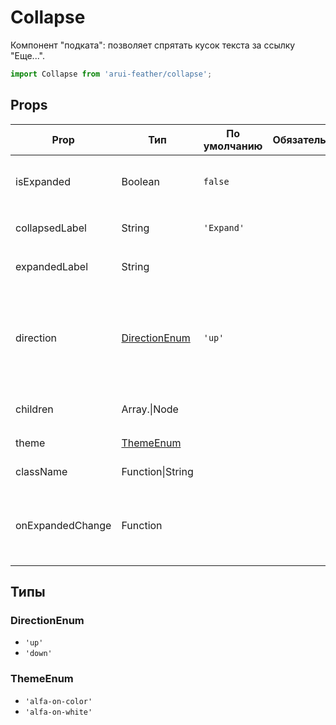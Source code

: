 # Collapse

Компонент "подката": позволяет спрятать кусок текста за ссылку "Еще...".

```javascript
import Collapse from 'arui-feather/collapse';
```




## Props


| Prop  | Тип  | По умолчанию | Обязательный | Описание |
| ----- | ---- | ------------ | ------------ |----------|
| isExpanded | Boolean | `false`  |  | Управление состоянием `expand`/`collapse` компонента |
| collapsedLabel | String | `'Expand'`  |  | Текст ссылки в `expand` состоянии |
| expandedLabel | String |  |  | Текст ссылки в `collapse` состоянии |
| direction | [DirectionEnum](#DirectionEnum) | `'up'`  |  | Направление раскрытия collapse, вниз (down) или наверх (up), по умолчанию он расскрывается вверх |
| children | Array.<Node>\|Node |  |  | Дочерние элементы `Collapse` |
| theme | [ThemeEnum](#ThemeEnum) |  |  | Тема компонента |
| className | Function\|String |  |  | Дополнительный класс |
| onExpandedChange | Function |  |  | Обработчик смены состояния `expand`/`collapse` возвращает true или false |







## Типы






### <a id="DirectionEnum"></a>DirectionEnum

 * `'up'`
 * `'down'`


### <a id="ThemeEnum"></a>ThemeEnum

 * `'alfa-on-color'`
 * `'alfa-on-white'`



